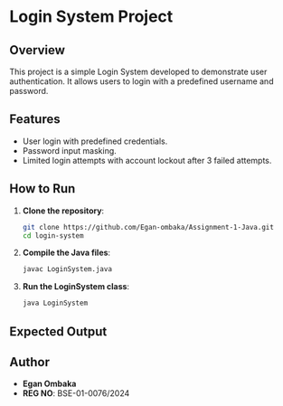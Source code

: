 # Login System Project

## Overview

This project is a simple Login System developed to demonstrate user authentication. It allows users to login with a predefined username and password.

## Features

- User login with predefined credentials.
- Password input masking.
- Limited login attempts with account lockout after 3 failed attempts.

## How to Run

1. **Clone the repository**:
    ```sh
    git clone https://github.com/Egan-ombaka/Assignment-1-Java.git
    cd login-system
    ```

2. **Compile the Java files**:
    ```sh
    javac LoginSystem.java
    ```

3. **Run the LoginSystem class**:
    ```sh
    java LoginSystem
    ```

## Expected Output


## Author

- **Egan Ombaka**
- **REG NO**: BSE-01-0076/2024